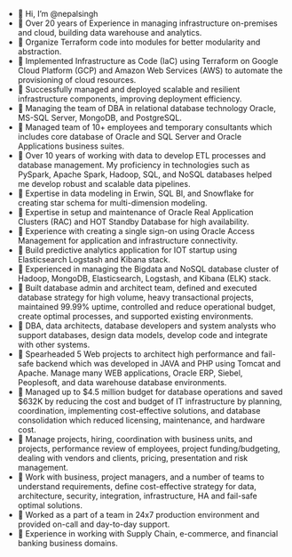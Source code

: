 - 👋 Hi, I’m @nepalsingh
-	👀 Over 20 years of Experience in managing infrastructure on-premises and cloud, building data warehouse and analytics.
-	👀 Organize Terraform code into modules for better modularity and abstraction.
-	👀 Implemented Infrastructure as Code (IaC) using Terraform on Google Cloud Platform (GCP) and Amazon Web Services (AWS) to automate the provisioning of cloud resources.
-	👀 Successfully managed and deployed scalable and resilient infrastructure components, improving deployment efficiency.
-	👀 Managing the team of DBA in relational database technology Oracle, MS-SQL Server, MongoDB, and PostgreSQL.
-	👀 Managed team of 10+ employees and temporary consultants which includes core database of Oracle and SQL Server and Oracle Applications business suites.
-	👀 Over 10 years of working with data to develop ETL processes and database management. My proficiency in technologies such as PySpark, Apache Spark, Hadoop, SQL, and NoSQL databases helped me develop robust and scalable data pipelines.
-	👀 Expertise in data modeling in Erwin, SQL BI, and Snowflake for creating star schema for multi-dimension modeling.
-	👀 Expertise in setup and maintenance of Oracle Real Application Clusters (RAC) and HOT Standby Database for high availability.
-	👀 Experience with creating a single sign-on using Oracle Access Management for application and infrastructure connectivity.
-	👀 Build predictive analytics application for IOT startup using Elasticsearch Logstash and Kibana stack.
-	👀 Experienced in managing the Bigdata and NoSQL database cluster of Hadoop, MongoDB, Elasticsearch, Logstash, and Kibana (ELK) stack.
-	👀 Built database admin and architect team, defined and executed database strategy for high volume, heavy transactional projects, maintained 99.99% uptime, controlled and reduce operational budget, create optimal processes, and supported existing environments.
-	👀 DBA, data architects, database developers and system analysts who support databases, design data models, develop code and integrate with other systems.
-	👀 Spearheaded 5 Web projects to architect high performance and fail-safe backend which was developed in JAVA and PHP using Tomcat and Apache. Manage many WEB applications, Oracle ERP, Siebel, Peoplesoft, and data warehouse database environments.
-	👀 Managed up to $4.5 million budget for database operations and saved $632K by reducing the cost and budget of IT infrastructure by planning, coordination, implementing cost-effective solutions, and database consolidation which reduced licensing, maintenance, and hardware cost.
-	👀 Manage projects, hiring, coordination with business units, and projects, performance review of employees, project funding/budgeting, dealing with vendors and clients, pricing, presentation and risk management.
-	👀 Work with business, project managers, and a number of teams to understand requirements, define cost-effective strategy for data, architecture, security, integration, infrastructure, HA and fail-safe optimal solutions.
-	👀 Worked as a part of a team in 24x7 production environment and provided on-call and day-to-day support.
-	👀 Experience in working with Supply Chain, e-commerce, and financial banking business domains.

